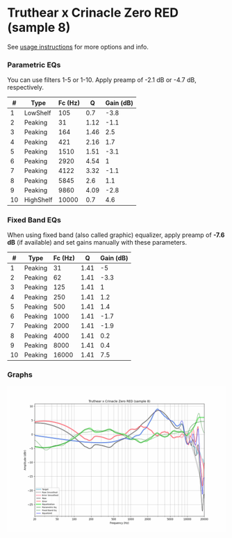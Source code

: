 # Truthear x Crinacle Zero RED (sample 8)
See [usage instructions](https://github.com/jaakkopasanen/AutoEq#usage) for more options and info.

### Parametric EQs
You can use filters 1-5 or 1-10. Apply preamp of -2.1 dB or -4.7 dB, respectively.

|   # | Type      |   Fc (Hz) |    Q |   Gain (dB) |
|-----|-----------|-----------|------|-------------|
|   1 | LowShelf  |       105 | 0.7  |        -3.8 |
|   2 | Peaking   |        31 | 1.12 |        -1.1 |
|   3 | Peaking   |       164 | 1.46 |         2.5 |
|   4 | Peaking   |       421 | 2.16 |         1.7 |
|   5 | Peaking   |      1510 | 1.51 |        -3.1 |
|   6 | Peaking   |      2920 | 4.54 |         1   |
|   7 | Peaking   |      4122 | 3.32 |        -1.1 |
|   8 | Peaking   |      5845 | 2.6  |         1.1 |
|   9 | Peaking   |      9860 | 4.09 |        -2.8 |
|  10 | HighShelf |     10000 | 0.7  |         4.6 |

### Fixed Band EQs
When using fixed band (also called graphic) equalizer, apply preamp of **-7.6 dB** (if available) and set gains manually with these parameters.

|   # | Type    |   Fc (Hz) |    Q |   Gain (dB) |
|-----|---------|-----------|------|-------------|
|   1 | Peaking |        31 | 1.41 |        -5   |
|   2 | Peaking |        62 | 1.41 |        -3.3 |
|   3 | Peaking |       125 | 1.41 |         1   |
|   4 | Peaking |       250 | 1.41 |         1.2 |
|   5 | Peaking |       500 | 1.41 |         1.4 |
|   6 | Peaking |      1000 | 1.41 |        -1.7 |
|   7 | Peaking |      2000 | 1.41 |        -1.9 |
|   8 | Peaking |      4000 | 1.41 |         0.2 |
|   9 | Peaking |      8000 | 1.41 |         0.4 |
|  10 | Peaking |     16000 | 1.41 |         7.5 |

### Graphs
![](./Truthear%20x%20Crinacle%20Zero%20RED%20(sample%208).png)
